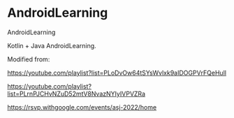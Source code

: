 # AndroidLearning
AndroidLearning

Kotlin + Java AndroidLearning.

Modified from:

https://youtube.com/playlist?list=PLoDvOw64tSYsWvlxk9aIDOGPVrFQeHull

https://youtube.com/playlist?list=PLrnPJCHvNZuD52mtV8NvazNYIyIVPVZRa

https://rsvp.withgoogle.com/events/asj-2022/home